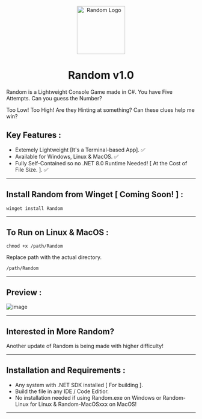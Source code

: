 <p align="center">
  <img src="https://github.com/Chill-Astro/Random/blob/main/Random.ico" width="128px" height="128px" alt="Random Logo">
</p>
<h1 align="center">Random v1.0</h1>

Random is a Lightweight Console Game made in C#. You have Five Attempts. Can you guess the Number?

Too Low! Too High! Are they Hinting at something? Can these clues help me win?

## Key Features :

- Extemely Lightweight [It's a Terminal-based App]. ✅
- Available for Windows, Linux & MacOS. ✅
- Fully Self-Contained so no .NET 8.0 Runtime Needed! [ At the Cost of File Size. ]. ✅

---

## Install Random from Winget [ Coming Soon! ] : 

    winget install Random

---

## To Run on Linux & MacOS : 

    chmod +x /path/Random 

Replace path with the actual directory.

    /path/Random

---

## Preview :

![image](https://github.com/user-attachments/assets/2bebfafa-b881-4b92-8cfb-b6475366fa78)

---

## Interested in More Random? 

Another update of Random is being made with higher difficulty!

---

## Installation and Requirements :

- Any system with .NET SDK installed [ For building ].
- Build the file in any IDE / Code Editior.
- No installation needed if using Random.exe on Windows or Random-Linux for Linux & Random-MacOSxxx on MacOS!

---
